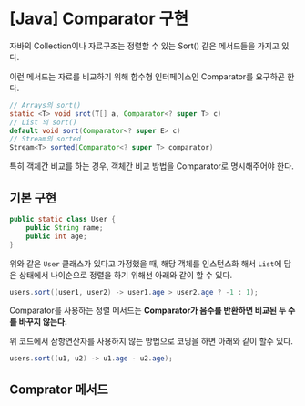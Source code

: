 # [Java] Comparator 구현

자바의 Collection이나 자료구조는 정렬할 수 있는 Sort() 같은 메서드들을 가지고 있다.

이런 메서드는 자료를 비교하기 위해 함수형 인터페이스인 Comparator를 요구하곤  한다.

```java
// Arrays의 sort()
static <T> void srot(T[] a, Comparator<? super T> c)
// List 의 sort()
default void sort(Comparator<? super E> c)
// Stream의 sorted
Stream<T> sorted(Comparator<? super T> comparator)
```

특히 객체간 비교를 하는 경우, 객체간 비교 방법을 Comparator로 명시해주어야 한다.

## 기본 구현

```java
public static class User {
    public String name;
    public int age;
}
```

위와 같은 `User` 클래스가 있다고 가정했을 때, 해당 객체를 인스턴스화 해서 `List`에 담은 상태에서 나이순으로 정렬을 하기 위해선 아래와 같이 할 수 있다.

```java
users.sort((user1, user2) -> user1.age > user2.age ? -1 : 1);
```

Comparator를 사용하는 정렬 메서드는 **Comparator가 음수를 반환하면 비교된 두 수를 바꾸지 않는다.**

위 코드에서 삼항연산자를 사용하지 않는 방법으로 코딩을 하면 아래와 같이 할수 있다.

```java
users.sort((u1, u2) -> u1.age - u2.age);
```

## Comprator 메서드
